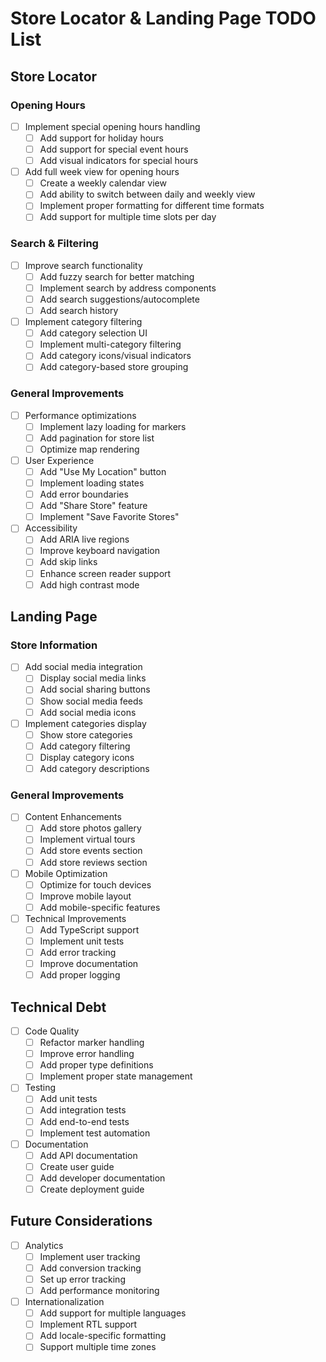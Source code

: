 # Store Locator & Landing Page TODO List

## Store Locator

### Opening Hours
- [ ] Implement special opening hours handling
  - [ ] Add support for holiday hours
  - [ ] Add support for special event hours
  - [ ] Add visual indicators for special hours
- [ ] Add full week view for opening hours
  - [ ] Create a weekly calendar view
  - [ ] Add ability to switch between daily and weekly view
  - [ ] Implement proper formatting for different time formats
  - [ ] Add support for multiple time slots per day

### Search & Filtering
- [ ] Improve search functionality
  - [ ] Add fuzzy search for better matching
  - [ ] Implement search by address components
  - [ ] Add search suggestions/autocomplete
  - [ ] Add search history
- [ ] Implement category filtering
  - [ ] Add category selection UI
  - [ ] Implement multi-category filtering
  - [ ] Add category icons/visual indicators
  - [ ] Add category-based store grouping

### General Improvements
- [ ] Performance optimizations
  - [ ] Implement lazy loading for markers
  - [ ] Add pagination for store list
  - [ ] Optimize map rendering
- [ ] User Experience
  - [ ] Add "Use My Location" button
  - [ ] Implement loading states
  - [ ] Add error boundaries
  - [ ] Add "Share Store" feature
  - [ ] Implement "Save Favorite Stores"
- [ ] Accessibility
  - [ ] Add ARIA live regions
  - [ ] Improve keyboard navigation
  - [ ] Add skip links
  - [ ] Enhance screen reader support
  - [ ] Add high contrast mode

## Landing Page

### Store Information
- [ ] Add social media integration
  - [ ] Display social media links
  - [ ] Add social sharing buttons
  - [ ] Show social media feeds
  - [ ] Add social media icons
- [ ] Implement categories display
  - [ ] Show store categories
  - [ ] Add category filtering
  - [ ] Display category icons
  - [ ] Add category descriptions

### General Improvements
- [ ] Content Enhancements
  - [ ] Add store photos gallery
  - [ ] Implement virtual tours
  - [ ] Add store events section
  - [ ] Add store reviews section
- [ ] Mobile Optimization
  - [ ] Optimize for touch devices
  - [ ] Improve mobile layout
  - [ ] Add mobile-specific features
- [ ] Technical Improvements
  - [ ] Add TypeScript support
  - [ ] Implement unit tests
  - [ ] Add error tracking
  - [ ] Improve documentation
  - [ ] Add proper logging

## Technical Debt
- [ ] Code Quality
  - [ ] Refactor marker handling
  - [ ] Improve error handling
  - [ ] Add proper type definitions
  - [ ] Implement proper state management
- [ ] Testing
  - [ ] Add unit tests
  - [ ] Add integration tests
  - [ ] Add end-to-end tests
  - [ ] Implement test automation
- [ ] Documentation
  - [ ] Add API documentation
  - [ ] Create user guide
  - [ ] Add developer documentation
  - [ ] Create deployment guide

## Future Considerations
- [ ] Analytics
  - [ ] Implement user tracking
  - [ ] Add conversion tracking
  - [ ] Set up error tracking
  - [ ] Add performance monitoring
- [ ] Internationalization
  - [ ] Add support for multiple languages
  - [ ] Implement RTL support
  - [ ] Add locale-specific formatting
  - [ ] Support multiple time zones 